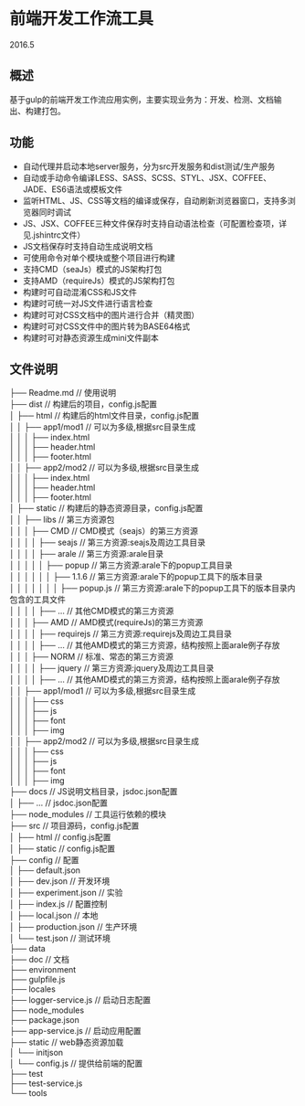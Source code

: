 # 前端开发工作流工具
2016.5
## 概述
基于gulp的前端开发工作流应用实例，主要实现业务为：开发、检测、文档输出、构建打包。

## 功能
* 自动代理并启动本地server服务，分为src开发服务和dist测试/生产服务
* 自动或手动命令编译LESS、SASS、SCSS、STYL、JSX、COFFEE、JADE、ES6语法或模板文件
* 监听HTML、JS、CSS等文档的编译或保存，自动刷新浏览器窗口，支持多浏览器同时调试
* JS、JSX、COFFEE三种文件保存时支持自动语法检查（可配置检查项，详见.jshintrc文件）
* JS文档保存时支持自动生成说明文档
* 可使用命令对单个模块或整个项目进行构建
* 支持CMD（seaJs）模式的JS架构打包
* 支持AMD（requireJs）模式的JS架构打包
* 构建时可自动混淆CSS和JS文件
* 构建时可统一对JS文件进行语言检查
* 构建时可对CSS文档中的图片进行合并（精灵图）
* 构建时可对CSS文件中的图片转为BASE64格式
* 构建时可对静态资源生成mini文件副本

## 文件说明
├── Readme.md                   // 使用说明  
├── dist                        // 构建后的项目，config.js配置  
│   ├── html                    // 构建后的html文件目录，config.js配置  
│   │   ├── app1/mod1           // 可以为多级,根据src目录生成  
│   │   │   ├── index.html        
│   │   │   ├── header.html       
│   │   │   ├── footer.html        
│   │   ├── app2/mod2           // 可以为多级,根据src目录生成  
│   │   │   ├── index.html  
│   │   │   ├── header.html  
│   │   │   ├── footer.html   
│   ├── static                  // 构建后的静态资源目录，config.js配置  
│   │   ├── libs                // 第三方资源包  
│   │   │   ├── CMD             // CMD模式（seajs）的第三方资源  
│   │   │   │   ├── seajs                     // 第三方资源:seajs及周边工具目录  
│   │   │   │   ├── arale                     // 第三方资源:arale目录  
│   │   │   │   │   ├── popup                 // 第三方资源:arale下的popup工具目录  
│   │   │   │   │   │   ├── 1.1.6             // 第三方资源:arale下的popup工具下的版本目录    
│   │   │   │   │   │   │   ├── popup.js      // 第三方资源:arale下的popup工具下的版本目录内包含的工具文件  
│   │   │   │   ├── ...                       // 其他CMD模式的第三方资源  
│   │   │   ├── AMD             // AMD模式(requireJs)的第三方资源    
│   │   │   │   ├── requirejs                 // 第三方资源:requirejs及周边工具目录  
│   │   │   │   ├── ...                       // 其他AMD模式的第三方资源，结构按照上面arale例子存放  
│   │   │   ├── NORM            // 标准、常态的第三方资源  
│   │   │   │   ├── jquery                    // 第三方资源:jquery及周边工具目录  
│   │   │   │   ├── ...                       // 其他AMD模式的第三方资源，结构按照上面arale例子存放  
│   │   ├── app1/mod1           // 可以为多级,根据src目录生成  
│   │   │   ├── css        
│   │   │   ├── js        
│   │   │   ├── font       
│   │   │   ├── img    
│   │   ├── app2/mod2           // 可以为多级,根据src目录生成  
│   │   │   ├── css        
│   │   │   ├── js        
│   │   │   ├── font       
│   │   │   ├── img    
├── docs                        // JS说明文档目录，jsdoc.json配置   
│   ├── ...                     // jsdoc.json配置<br>
├── node_modules                // 工具运行依赖的模块<br>
├── src                         // 项目源码，config.js配置<br>
│   ├── html                    // config.js配置<br>
│   ├── static                  // config.js配置<br>
├── config                      // 配置<br>
│   ├── default.json<br>
│   ├── dev.json                // 开发环境<br>
│   ├── experiment.json         // 实验<br>
│   ├── index.js                // 配置控制<br>
│   ├── local.json              // 本地<br>
│   ├── production.json         // 生产环境<br>
│   └── test.json               // 测试环境<br>
├── data<br>
├── doc                         // 文档<br>
├── environment<br>
├── gulpfile.js<br>
├── locales<br>
├── logger-service.js           // 启动日志配置<br>
├── node_modules<br>
├── package.json<br>
├── app-service.js              // 启动应用配置<br>
├── static                      // web静态资源加载<br>
│   └── initjson<br>
│   	└── config.js 		// 提供给前端的配置<br>
├── test<br>
├── test-service.js<br>
└── tools<br>
